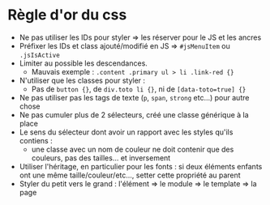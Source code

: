 Règle d'or du css
=================

* Ne pas utiliser les IDs pour styler => les réserver pour le JS et les ancres
* Préfixer les IDs et class ajouté/modifié en JS => `#jsMenuItem` ou `.jsIsActive`
* Limiter au possible les descendances. 
  * Mauvais exemple : `.content .primary ul > li .link-red {}`
* N'utiliser que les classes pour styler : 
  * Pas de `button {}`, de `div.toto li {}`, ni de `[data-toto=true] {}`
* Ne pas utiliser pas les tags de texte (`p`, `span`, `strong` etc...) pour autre chose
* Ne pas cumuler plus de 2 sélecteurs, créé une classe générique à la place
* Le sens du sélecteur dont avoir un rapport avec les styles qu'ils contiens : 
  * une classe avec un nom de couleur ne doit contenir que des couleurs, pas des tailles... et inversement
* Utiliser l'héritage, en particulier pour les fonts : si deux éléments enfants ont une même taille/couleur/etc..., setter cette propriété au parent
* Styler du petit vers le grand : l'élément => le module => le template => la page
